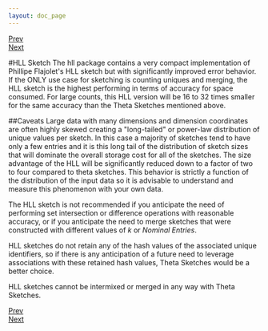 ```yaml
---
layout: doc_page
---
```

[Prev](ThetaSketchSetOps.html)<br>
[Next](Accuracy.html)

#HLL Sketch
The hll package contains a very compact implementation of Phillipe Flajolet's
HLL sketch but with significantly improved error behavior.  If the ONLY use case for sketching is
counting uniques and merging, the HLL sketch is the highest performing in terms of accuracy for 
space consumed.  For large counts, this HLL version will be 16 to 32 times smaller for the same 
accuracy than the Theta Sketches mentioned above.

##Caveats
Large data with many dimensions and dimension coordinates are often highly skewed 
creating a "long-tailed" or power-law distribution of unique values per sketch. 
In this case a majority of sketches tend to have only a few entries and it is this long tail of
the distribution of sketch sizes that will dominate the overall storage cost for all of the 
sketches. The size advantage of the HLL will be significantly reduced down to a factor of 
two to four compared to theta sketches. This behavior is strictly a function of the 
distribution of the input data so it is advisable to understand and measure this phenomenon with
your own data.

The HLL sketch is not recommended if you anticipate the need of performing set intersection 
or difference operations with reasonable accuracy, 
or if you anticipate the need to merge sketches that were constructed with different 
values of <i>k</i> or <i>Nominal Entries</i>.

HLL sketches do not retain any of the hash values of the associated unique identifiers, 
so if there is any anticipation of a future need to leverage associations with these 
retained hash values, Theta Sketches would be a better choice.

HLL sketches cannot be intermixed or merged in any way with Theta Sketches.





[Prev](ThetaSketchSetOps.html)<br>
[Next](Accuracy.html)
